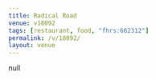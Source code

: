 ```yaml
---
title: Radical Road
venue: v18092
tags: [restaurant, food, "fhrs:662312"]
permalink: /v/18092/
layout: venue
---
```

null